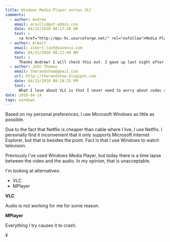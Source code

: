 ```yaml
---
title: Windows Media Player versus VLC
comments:
  - author: Andrew
    email: acsulli@get-admin.com
    date: 04/15/2010 08:17:48 AM
    text: >
      <a href="http://mpc-hc.sourceforge.net/" rel="nofollow">Media Player Classic</a>...fantastic player for Windows...can handle a DVD ISO and/or files in a directory, plays nearly any format.<br/><br/>I still prefer VLC most of the time, but it can't do DVDs well.
  - author: Albert
    email: albert.lash@savonix.com
    date: 04/15/2010 08:21:49 AM
    text: >
      Thanks Andrew! I will check this out. I gave up last night after MPlayer started crashing and ended up attaching my portable DVD player to my television. Worked like a charm but not a convenient option. I'll try Media Player Classic today, looks perfect!
  - author: John Thomas
    email: therandshow@gmail.com
    url: http://therandshow.blogspot.com
    date: 04/15/2010 08:28:25 PM
    text: >
      What I love about VLC is that I never need to worry about codec support. I remember when I used to have to search high and low to find codecs for obscure media formats or have to switch between different media players, but VLC really makes things easy.
date: 2010-04-14
tags: windows
---
```

Based on my personal preferences, I use Microsoft Windows as little as possible.

Due to the fact that Netflix is cheaper than cable where I live, I use Netflix. I personally find it inconvenient that it only supports Microsoft Internet Explorer, but that is besides the point. Fact is that I use Windows to watch television.

Previously I've used Windows Media Player, but today there is a time lapse between the video and the audio. In my opinion, that is unacceptable.

I'm looking at alternatives:

* VLC
* MPlayer

**VLC**

Audio is not working for me for some reason.

**MPlayer**

Everything I try causes it to crash.

¥


